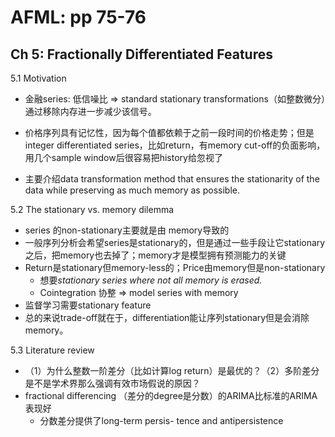 # AFML: pp 75-76

## Ch 5: Fractionally Differentiated Features

5.1 Motivation

- 金融series: 低信噪比 => standard stationary transformations（如整数微分）通过移除内存进一步减少该信号。
- 价格序列具有记忆性，因为每个值都依赖于之前一段时间的价格走势；但是integer differentiated series，比如return，有memory cut-off的负面影响，用几个sample window后很容易把history给忽视了

- 主要介绍data transformation method that ensures the stationarity of the data while preserving as much memory as possible.

5.2 The stationary vs. memory dilemma

- series 的non-stationary主要就是由 memory导致的
- 一般序列分析会希望series是stationary的，但是通过一些手段让它stationary之后，把memory也去掉了；memory才是模型拥有预测能力的关键
- Return是stationary但memory-less的；Price由memory但是non-stationary
    - 想要*stationary series where not all memory is erased.*
    - Cointegration 协整 => model series with memory
- 监督学习需要stationary feature
- 总的来说trade-off就在于，differentiation能让序列stationary但是会消除memory。

5.3 Literature review

- （1）为什么整数一阶差分（比如计算log return）是最优的？（2）多阶差分是不是学术界那么强调有效市场假说的原因？
- fractional differencing （差分的degree是分数）的ARIMA比标准的ARIMA表现好
    - 分数差分提供了long-term persis- tence and antipersistence

